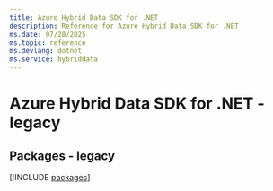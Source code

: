 ```yaml
---
title: Azure Hybrid Data SDK for .NET
description: Reference for Azure Hybrid Data SDK for .NET
ms.date: 07/28/2025
ms.topic: reference
ms.devlang: dotnet
ms.service: hybriddata
---
```

# Azure Hybrid Data SDK for .NET - legacy
## Packages - legacy
[!INCLUDE [packages](hybrid-data-index.md)]